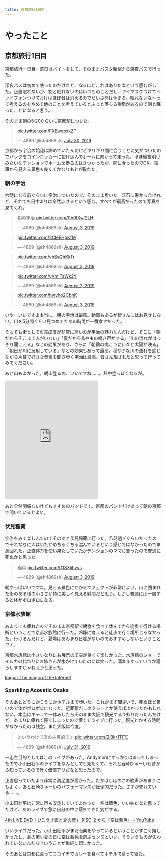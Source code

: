 ```yaml
---
title: 京都旅行1日目
---
```


<script async src="//cdn.embedly.com/widgets/platform.js"></script>

# やったこと

## 京都旅行1日目

京都旅行一日目。前日はバイトをして、そのままバスタ新宿から深夜バスで行った。

深夜バスは初めて使ったのだけれど、なるほどこれはありだなという感じがした。正直眠れないが、割と眠れないのはいつものことだし、アイマスクつけてヘッドフォンつけておけばほぼ音は消えるのでだいぶ体は休まる。眠れないな～って考えるのをやめて他のことを考えているとふっと落ちる瞬間があるので割と眠ったことになると思う。

そのまま朝の5:20ぐらいに京都駅についた。

<blockquote class="twitter-tweet"><p lang="und" dir="ltr"><a href="https://t.co/FXEwopxkZT">pic.twitter.com/FXEwopxkZT</a></p>&mdash; 4869 (@sh4869sh) <a href="https://twitter.com/sh4869sh/status/1156302286332678144?ref_src=twsrc%5Etfw">July 30, 2019</a></blockquote> <script async src="https://platform.twitter.com/widgets.js" charset="utf-8"></script>

京都から宇治の始発は諦めていたんだけどギリギリ間に合うことに気がついたのでバッグをコインロッカーに投げ込んでホームに向かって走った。ほぼ徹夜明けみたいなテンションでホームを走るのはきつかったが、間に合ったのでOK。電車から見える景色も良くてかなりもとが取れた。

### 朝の宇治

六時になる前ぐらいに宇治についたので、そのまま歩いた。流石に暑かったけれど、それでも日中よりは全然歩けるという感じ。すべてが最高だったので写真を見てくれ。

<blockquote class="twitter-tweet"><p lang="ja" dir="ltr">朝の宇治 <a href="https://t.co/0b0IXwf2LH">pic.twitter.com/0b0IXwf2LH</a></p>&mdash; 4869 (@sh4869sh) <a href="https://twitter.com/sh4869sh/status/1157626296727244807?ref_src=twsrc%5Etfw">August 3, 2019</a></blockquote> <script async src="https://platform.twitter.com/widgets.js" charset="utf-8"></script>

<blockquote class="twitter-tweet"><p lang="und" dir="ltr"><a href="https://t.co/2CIeEHgKfM">pic.twitter.com/2CIeEHgKfM</a></p>&mdash; 4869 (@sh4869sh) <a href="https://twitter.com/sh4869sh/status/1157627702825721858?ref_src=twsrc%5Etfw">August 3, 2019</a></blockquote> <script async src="https://platform.twitter.com/widgets.js" charset="utf-8"></script>

<blockquote class="twitter-tweet"><p lang="und" dir="ltr"><a href="https://t.co/vhSsQhKkTr">pic.twitter.com/vhSsQhKkTr</a></p>&mdash; 4869 (@sh4869sh) <a href="https://twitter.com/sh4869sh/status/1157627870316912640?ref_src=twsrc%5Etfw">August 3, 2019</a></blockquote> <script async src="https://platform.twitter.com/widgets.js" charset="utf-8"></script>

<blockquote class="twitter-tweet"><p lang="und" dir="ltr"><a href="https://t.co/yVmITaWk2Y">pic.twitter.com/yVmITaWk2Y</a></p>&mdash; 4869 (@sh4869sh) <a href="https://twitter.com/sh4869sh/status/1157628090765283328?ref_src=twsrc%5Etfw">August 3, 2019</a></blockquote> <script async src="https://platform.twitter.com/widgets.js" charset="utf-8"></script>

<blockquote class="twitter-tweet"><p lang="und" dir="ltr"><a href="https://t.co/hwyho2CbhK">pic.twitter.com/hwyho2CbhK</a></p>&mdash; 4869 (@sh4869sh) <a href="https://twitter.com/sh4869sh/status/1157628202547724288?ref_src=twsrc%5Etfw">August 3, 2019</a></blockquote> <script async src="https://platform.twitter.com/widgets.js" charset="utf-8"></script>

いやーいいですよ本当に。朝の宇治は最高。動画もあるが皆さんにはお見せしない。川を5分間ぐらい見つめてたあの時間が一番幸せだった。

そもそも街としての完成度が非常に高いのが宇治の魅力なんだけど、そこに「朝だからそこまで人がいない」「夏だから鳥や虫の鳴き声がする」「川の流れがはっきり聞こえる」などの効果があり、さらに「朝靄の向こうに山々と太陽が映る」「朝日が川に反射している」などの効果もあって最高。穏やかな川の流れを感じながら片耳で好きな音楽を聞き歩く宇治は最高。皆さん騙されたと思って行ってみてください。

あと山もよかった。朝山登るの、いいですね……。熱中症っぽくなるが。

<iframe src="https://open.spotify.com/embed/track/59VqqJdqGIP1h14I797eO0" width="300" height="380" frameborder="0" allowtransparency="true" allow="encrypted-media"></iframe>

あと全然関係ないけどおすすめのバンドです。京都のバンドだけあって朝の京都で聞いているとよい。

### 伏見稲荷

宇治をみて楽しんだのでそのあと伏見稲荷に行った。八時過ぎぐらいだったのでそれなりに人はいたがめちゃくちゃ混んでいるという感じではなかったのでまあ回れた。正直体力を使い果たしていたがテンションのママに登ったので普通に死ぬかと思った。

<blockquote class="twitter-tweet"><p lang="ja" dir="ltr">稲荷 <a href="https://t.co/G1SXiihyvs">pic.twitter.com/G1SXiihyvs</a></p>&mdash; 4869 (@sh4869sh) <a href="https://twitter.com/sh4869sh/status/1157628364997320704?ref_src=twsrc%5Etfw">August 3, 2019</a></blockquote> <script async src="https://platform.twitter.com/widgets.js" charset="utf-8"></script>

朝やっぱいいですね。見える景色にかかるエフェクトが非常によい。山に囲まれた街のある種の小ささが特に美しく見える瞬間だと思う。しかし普通に山一周すると体がボロボロになる。

### 京都水族館

あまりにも疲れたのでそのまま京都駅で朝食を食べて休んでから徒歩で行ける場所ということで京都水族館に行った。冷静に考えると徒歩で行く場所じゃなかった。行けるんだけど、夏場はあんまり日陰がないのでおすすめしないということです。

京都水族館は小さいなりにも展示の工夫が良くて楽しかった。水族館のショーでイルカの代わりにお姉さんが水かけていたのには笑った。濡れますっていうか濡らしますじゃねえかと思った。

<a href="https://imgur.com/a/9dKq7l2" class="embedly-card">Imgur: The magic of the Internet</a>

### Sparkling Acoustic Osaka

そのあとどうにかこうにかホテルまで歩いた。これがまず間違いで、死ぬほど暑いので体がボロボロになった。近距離だしタクシーとか使えばよかったかもしれない。本当はホテルで一休みしたらそのまま大阪で観光するつもりだったんだけど、あまりに疲れて寝てしまったので慌ててライブに行った。観光とかする時間がなかったのは残念。また大阪は今度。

<blockquote class="twitter-tweet"><p lang="ja" dir="ltr">というわけで旅の主目的です <a href="https://t.co/2i8kr1TlTE">pic.twitter.com/2i8kr1TlTE</a></p>&mdash; 4869 (@sh4869sh) <a href="https://twitter.com/sh4869sh/status/1156514304264269829?ref_src=twsrc%5Etfw">July 31, 2019</a></blockquote> <script async src="https://platform.twitter.com/widgets.js" charset="utf-8"></script>

一応主目的としてはこのライブがあった。Andymoriにすっかりはまってしまったので小山田壮平のライブをなんとしても見たくて、それと石崎ひゅーいも昔から知っているので行く価値アリだなと思ったので。

正直思っていたより非常に満足度が高かった。たかはしほのかの歌声があまりにもよく、あと石崎ひゅーいのパフォーマンスが圧倒的だった。さすが売れている……。

小山田壮平は非常に声も安定していてよかった。空は藍色、いい曲だなと思ってたけど、あのライブで急に自分の中に落ちてきた気がする。

<a href="https://www.youtube.com/watch?v=x85tzu4r4tA" class="embedly-card">4th LIVE DVD「ひこうき雲と夏の音」 DISC-2 から『空は藍色』 - YouTube</a>

いいライブだった。小山田壮平がまだ音楽をやっているということがすごく嬉しかったし、あの暑い夏の日に空は藍色を選ぶセンスといい、そういうものが失われていないんだなということが単純に嬉しかった。

そのあとは京都に戻ってココイチでカレーを食べてホテルで帰って寝た。
